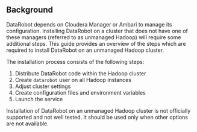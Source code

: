 ## Background

DataRobot depends on Cloudera Manager or Ambari to manage its configuration.
Installing DataRobot on a cluster that does not have one of these managers (referred to as unmanaged Hadoop) will require some additional steps. 
This guide provides an overview of the steps which are required to install DataRobot on an unmanaged Hadoop cluster.

The installation process consists of the following steps:
1. Distribute DataRobot code within the Hadoop cluster
2. Create `datarobot` user on all Hadoop instances
3. Adjust cluster settings
4. Create configuration files and environment variables
5. Launch the service

Installation of DataRobot on an unmanaged Hadoop cluster is not officially supported and not well tested.
It should be used only when other options are not available.
